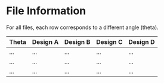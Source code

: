 # File Information
For all files, each row corresponds to a different angle (theta). 

| Theta  | Design A |  Design B  |  Design C |  Design D |
|---|---|---|---|---|
| ...  | ...  |...  | ...  | ...  |
| ...  | ... |  ... |  ... | ...  |
|  ... | ...  | ...  |...   | ...  |